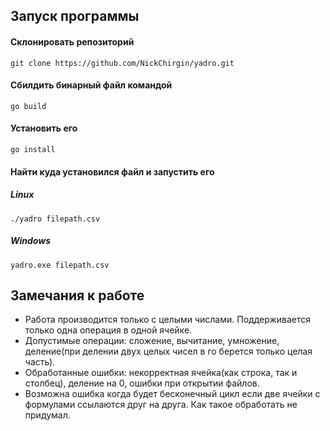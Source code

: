 
## Запуск программы

#### Склонировать репозиторий

```
git clone https://github.com/NickChirgin/yadro.git
```

#### Cбилдить бинарный файл командой

```
go build
```

#### Установить его

```
go install 
```

#### Найти куда установился файл и запустить его

##### Linux

```
./yadro filepath.csv
```

##### Windows

```
yadro.exe filepath.csv
```

## Замечания к работе

* Работа производится только с целыми числами. Поддерживается только одна операция в одной ячейке.
* Допустимые операции: сложение, вычитание, умножение, деление(при делении двух целых чисел в го берется только целая часть).
* Обработанные ошибки: некорректная ячейка(как строка, так и столбец), деление на 0, ошибки при открытии файлов.
* Возможна ошибка когда будет бесконечный цикл если две ячейки с формулами ссылаются друг на друга. Как такое обработать не придумал.
